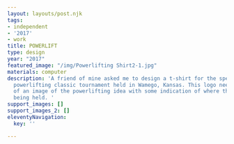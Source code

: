 ```yaml
---
layout: layouts/post.njk
tags:
- independent
- '2017'
- work
title: POWERLIFT
type: design
year: "2017"
featured_image: "/img/Powerlifting Shirt2-1.jpg"
materials: computer
description: 'A friend of mine asked me to design a t-shirt for the special olympics
  powerlifting classic tournament held in Wamego, Kansas. This logo needed to consist
  of an image of the powerlifting idea with some indication of where the event was
  being held. '
support_images: []
support_images_2: []
eleventyNavigation:
  key: ''

---
```

